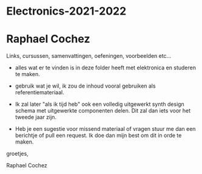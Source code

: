 # Electronics-2021-2022
# Raphael Cochez
Links, cursussen, samenvattingen, oefeningen, voorbeelden etc... 


* alles wat er te vinden is in deze folder heeft met elektronica en studeren te maken.
* gebruik wat je wil, ik zou de inhoud vooral gebruiken als referentiemateriaal.

* Ik zal later "als ik tijd heb" ook een volledig uitgewerkt synth design schema met uitgewerkte componenten delen. Dit zal dan iets voor het tweede jaar zijn.

* Heb je een sugestie voor missend materiaal of vragen stuur me dan een berichtje of pull een request. Ik doe dan mijn best om dit in orde te maken.


groetjes,

Raphael Cochez
